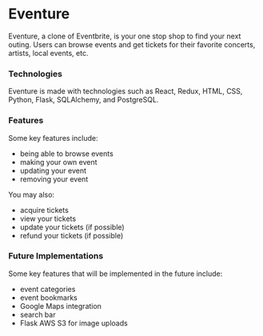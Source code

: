 # Eventure
Eventure, a clone of Eventbrite, is your one stop shop to find your next outing. Users can browse events and get tickets for their favorite concerts, artists, local events, etc.

### Technologies
Eventure is made with technologies such as React, Redux, HTML, CSS, Python, Flask, SQLAlchemy, and PostgreSQL.

### Features
Some key features include: 
- being able to browse events
- making your own event
- updating your event
- removing your event 

You may also:
- acquire tickets
- view your tickets
- update your tickets (if possible)
- refund your tickets (if possible)

### Future Implementations
Some key features that will be implemented in the future include:
- event categories
- event bookmarks
- Google Maps integration
- search bar
- Flask AWS S3 for image uploads
